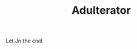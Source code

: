 ---
title: Adulterator
letter: A
permalink: "/definitions/bld-adulterator.html"
body: Let Jn the civil
published_at: '2018-07-07'
source: Black's Law Dictionary 2nd Ed (1910)
layout: post
---